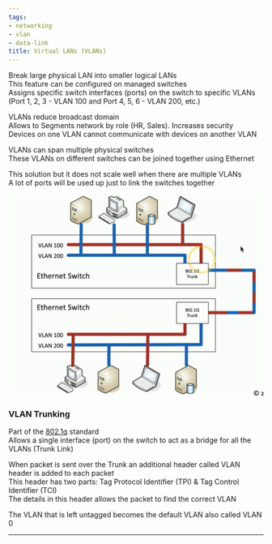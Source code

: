 ```yaml
---
tags:
- networking
- vlan
- data-link
title: Virtual LANs (VLANs)
---
```


Break large physical LAN into smaller logical LANs  
This feature can be configured on managed switches  
Assigns specific switch interfaces (ports) on the switch to specific VLANs (Port 1, 2, 3 - VLAN 100 and Port 4, 5, 6 - VLAN 200, etc.)

VLANs reduce broadcast domain  
Allows to Segments network by role (HR, Sales). Increases security  
Devices on one VLAN cannot communicate with devices on another VLAN

VLANs can span multiple physical switches  
These VLANs on different switches can be joined together using Ethernet  

This solution but it does not scale well when there are multiple VLANs  
A lot of ports will be used up just to link the switches together

![VLAN Trunking|400](../../images/vlan-trunking.png)

### VLAN Trunking

Part of the <u>802.1q</u> standard  
Allows a single interface (port) on the switch to act as a bridge for all the VLANs (Trunk Link)  

When packet is sent over the Trunk an additional header called VLAN header is added to each packet  
This header has two parts: Tag Protocol Identifier (TPI) & Tag Control Identifier (TCI)  
The details in this header allows the packet to find the correct VLAN

The VLAN that is left untagged becomes the default VLAN also called VLAN 0

---